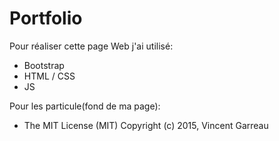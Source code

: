 # Portfolio
Pour réaliser cette page Web j'ai utilisé:
- Bootstrap
- HTML / CSS
- JS

Pour les particule(fond de ma page):
- The MIT License (MIT) Copyright (c) 2015, Vincent Garreau
